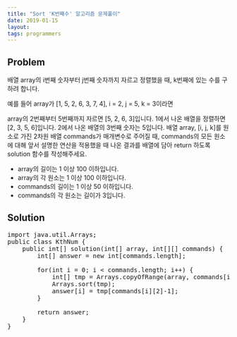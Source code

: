 ```yaml
---
title: "Sort 'K번째수' 알고리즘 문제풀이"
date: 2019-01-15
layout:
tags: programmers
---
```


## Problem
배열 array의 i번째 숫자부터 j번째 숫자까지 자르고 정렬했을 때, k번째에 있는 수를 구하려 합니다.

예를 들어 array가 [1, 5, 2, 6, 3, 7, 4], i = 2, j = 5, k = 3이라면

array의 2번째부터 5번째까지 자르면 [5, 2, 6, 3]입니다.
1에서 나온 배열을 정렬하면 [2, 3, 5, 6]입니다.
2에서 나온 배열의 3번째 숫자는 5입니다.
배열 array, [i, j, k]를 원소로 가진 2차원 배열 commands가 매개변수로 주어질 때, commands의 모든 원소에 대해 앞서 설명한 연산을 적용했을 때 나온 결과를 배열에 담아 return 하도록 solution 함수를 작성해주세요.

- array의 길이는 1 이상 100 이하입니다.
- array의 각 원소는 1 이상 100 이하입니다.
- commands의 길이는 1 이상 50 이하입니다.
- commands의 각 원소는 길이가 3입니다.

## Solution
<pre>
import java.util.Arrays;
public class KthNum {
	public int[] solution(int[] array, int[][] commands) {
        int[] answer = new int[commands.length];
        
        for(int i = 0; i < commands.length; i++) {
        	int[] tmp = Arrays.copyOfRange(array, commands[i][0]-1, commands[i][1]);
        	Arrays.sort(tmp);     	
        	answer[i] = tmp[commands[i][2]-1];
        }     
        
        return answer;
    }
}    
</pre>
